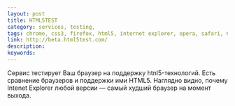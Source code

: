 ```yaml
---
layout: post
title: HTML5TEST
category: services, testing, 
tags: chrome, css3, firefox, html5, internet explorer, opera, safari, браузер, тестирование, технология, 
link: http://beta.html5test.com/
description: 
keywords: 
---
```


<p>Сервис тестирует Ваш браузер на поддержку htnl5-технологий. Есть сравнение браузеров и поддержки ими HTML5. Наглядно видно, почему Intenet Explorer любой версии — самый худший браузер на момент выхода.</p>
